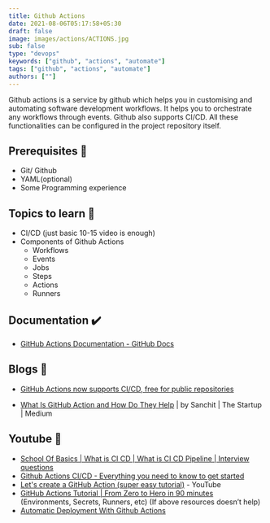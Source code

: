 ```yaml
---
title: Github Actions
date: 2021-08-06T05:17:58+05:30
draft: false
image: images/actions/ACTIONS.jpg
sub: false
type: "devops"
keywords: ["github", "actions", "automate"]
tags: ["github", "actions", "automate"]
authors: [""]
---
```


Github actions is a service by github which helps you in customising and automating software development workflows. It helps you to orchestrate any workflows through events. Github also supports CI/CD. All these functionalities can be configured in the project repository itself.

## Prerequisites 🚧

- Git/ Github
- YAML(optional)
- Some Programming experience

## Topics to learn 🚀

- CI/CD (just basic 10-15 video is enough)
- Components of Github Actions
  - Workflows
  - Events
  - Jobs
  - Steps
  - Actions
  - Runners

## Documentation ✔️

- [GitHub Actions Documentation - GitHub Docs](https://docs.github.com/en/actions)

## Blogs 📖

- [GitHub Actions now supports CI/CD, free for public repositories](https://github.blog/2019-08-08-github-actions-now-supports-ci-cd/)

- [What Is GitHub Action and How Do They Help](https://medium.com/swlh/what-is-github-action-and-how-do-they-help-c8b254118fa5) | by Sanchit | The Startup | Medium

## Youtube 🚀

- [School Of Basics | What is CI CD | What is CI CD Pipeline | Interview questions](https://www.youtube.com/watch?v=k2aNsQKwyOo)
- [Github Actions CI/CD - Everything you need to know to get started](https://www.youtube.com/watch?v=mFFXuXjVgkU)
- [Let's create a GitHub Action (super easy tutorial)](https://www.youtube.com/watch?v=COPS4VMfaUc) - YouTube
- [GitHub Actions Tutorial | From Zero to Hero in 90 minutes](https://www.youtube.com/watch?v=TLB5MY9BBa4) (Environments, Secrets, Runners, etc) (If above resources doesn’t help)
- [Automatic Deployment With Github Actions](https://www.youtube.com/watch?v=X3F3El_yvFg)
